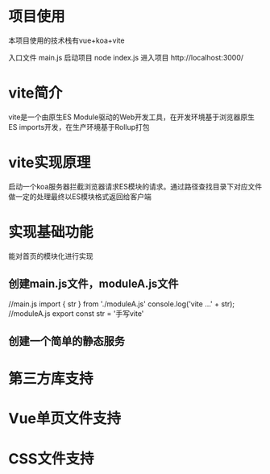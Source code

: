 # 项目使用

本项目使用的技术栈有vue+koa+vite

入口文件 main.js
启动项目 node index.js
进入项目 http://localhost:3000/


# vite简介
vite是一个由原生ES Module驱动的Web开发工具，在开发环境基于浏览器原生ES imports开发，在生产环境基于Rollup打包


# vite实现原理
启动一个koa服务器拦截浏览器请求ES模块的请求。通过路径查找目录下对应文件做一定的处理最终以ES模块格式返回给客户端


# 实现基础功能
能对首页的模块化进行实现
## 创建main.js文件，moduleA.js文件

//main.js
import { str } from './moduleA.js'
console.log('vite ...' + str);
//moduleA.js
export const str = '手写vite'


## 创建一个简单的静态服务



# 第三方库支持



# Vue单页文件支持


# CSS文件支持